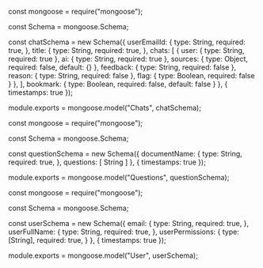 const mongoose = require("mongoose");

const Schema = mongoose.Schema;

const chatSchema = new Schema({
  userEmailId: {
    type: String,
    required: true,
  },
  title: {
    type: String,
    required: true,
  },
  chats: [
    {
      user: { type: String, required: true },
      ai: { type: String, required: true },
      sources: {
        type: Object,
        required: false,
        default: {}
      },
      feedback: {
        type: String,
        required: false
      },
      reason: {
        type: String,
        required: false
      },
      flag: {
        type: Boolean,
        required: false
      }
    },
  ],
  bookmark: {
    type: Boolean,
    required: false,
    default: false
  }
}, { timestamps: true });

module.exports = mongoose.model("Chats", chatSchema);



const mongoose = require("mongoose");

const Schema = mongoose.Schema;

const questionSchema = new Schema({
    documentName: {
        type: String,
        required: true,
    },
    questions: [
        String
    ]
}, { timestamps: true });

module.exports = mongoose.model("Questions", questionSchema);



const mongoose = require("mongoose");

const Schema = mongoose.Schema;

const userSchema = new Schema({
  email: {
    type: String,
    required: true,
  },
  userFullName: {
    type: String,
    required: true,
  },
  userPermissions: {
    type: [String],
    required: true,
  }
}, { timestamps: true });

module.exports = mongoose.model("User", userSchema);

